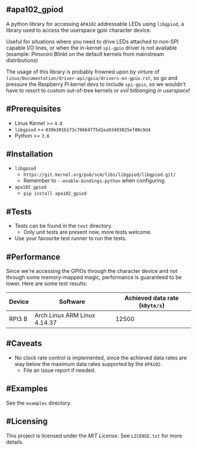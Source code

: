 #apa102_gpiod
-------------
A python library for accessing ``APA102`` addressable LEDs using ``libgpiod``,
a library used to access the userspace gpio character device.

Useful for situations where you need to drive LEDs attached to non-SPI capable
I/O lines, or when the in-kernel ``spi-gpio`` driver is not available (example:
Pimoroni Blinkt on the default kernels from mainstream distributions)

The usage of this library is probably frowned upon by virture of
``linux/Documentation/driver-api/gpio/drivers-on-gpio.rst``, so go and pressure
the Raspberry Pi kernel devs to include ``spi-gpio``, so we wouldn't have to
resort to custom out-of-tree kernels or _evil bitbanging in userspace_!

#Prerequisites
---------------
- Linux Kernel >= ``4.8``
- ``libgpiod`` >= ``039b301b173c78664775d1ea93493825ef80c9d4``
- Python >= ``3.6``

#Installation
--------------
- ``libgpiod``
    - ``https://git.kernel.org/pub/scm/libs/libgpiod/libgpiod.git/``
    - Remember to ``--enable-bindings-python`` when configuring.
- ``apa102_gpiod``
    - ``pip install apa102_gpiod``

#Tests
-------
- Tests can be found in the ``test`` directory.
    - Only unit tests are present now, more tests welcome.
- Use your favourite test runner to run the tests.


#Performance
-------------
Since we're accessing the GPIOs through the character device and not through
some memory-mapped magic, performance is guaranteed to be lower. Here are some
test results:

Device | Software                        | Achieved data rate (``kByte/s``)
-------| --------------------------------| --------------------------------
RPI3 B | Arch Linux ARM Linux 4.14.37    | 12500

#Caveats
---------
- No clock rate control is implemented, since the achieved data rates are
  way below the maximum data rates supported by the ``APA102``.
    - File an issue report if needed.

#Examples
----------
See the ``examples`` directory.

#Licensing
-----------
This project is licensed under the *MIT License*.
See ``LICENSE.txt`` for more details.
